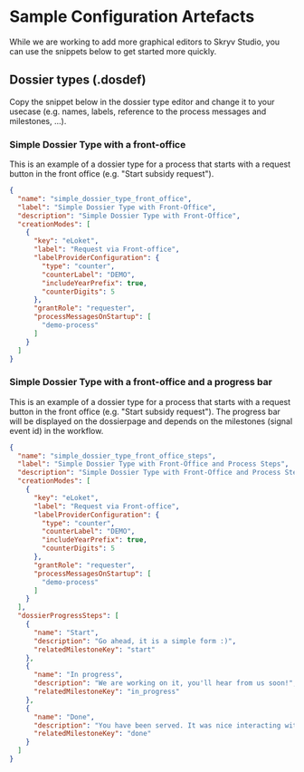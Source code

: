# Sample Configuration Artefacts

While we are working to add more graphical editors to Skryv Studio, you can use the snippets below to get started more quickly.

## Dossier types (.dosdef)

Copy the snippet below in the dossier type editor and change it to your usecase (e.g. names, labels, reference to the process messages and milestones, ...).

### Simple Dossier Type with a front-office

This is an example of a dossier type for a process that starts with a request button in the front office (e.g. "Start subsidy request").

```json
{
  "name": "simple_dossier_type_front_office",
  "label": "Simple Dossier Type with Front-Office",
  "description": "Simple Dossier Type with Front-Office",
  "creationModes": [
    {
      "key": "eLoket",
      "label": "Request via Front-office",
      "labelProviderConfiguration": {
        "type": "counter",
        "counterLabel": "DEMO",
        "includeYearPrefix": true,
        "counterDigits": 5
      },
      "grantRole": "requester",
      "processMessagesOnStartup": [
        "demo-process"
      ]
    }
  ]
}
```

### Simple Dossier Type with a front-office and a progress bar

This is an example of a dossier type for a process that starts with a request button in the front office (e.g. "Start subsidy request"). The progress bar will be displayed on the dossierpage and depends on the milestones (signal event id) in the workflow.

```json
{
  "name": "simple_dossier_type_front_office_steps",
  "label": "Simple Dossier Type with Front-Office and Process Steps",
  "description": "Simple Dossier Type with Front-Office and Process Steps",
  "creationModes": [
    {
      "key": "eLoket",
      "label": "Request via Front-office",
      "labelProviderConfiguration": {
        "type": "counter",
        "counterLabel": "DEMO",
        "includeYearPrefix": true,
        "counterDigits": 5
      },
      "grantRole": "requester",
      "processMessagesOnStartup": [
        "demo-process"
      ]
    }
  ],
  "dossierProgressSteps": [
    {
      "name": "Start",
      "description": "Go ahead, it is a simple form :)",
      "relatedMilestoneKey": "start"
    },
    {
      "name": "In progress",
      "description": "We are working on it, you'll hear from us soon!",
      "relatedMilestoneKey": "in_progress"
    },
    {
      "name": "Done",
      "description": "You have been served. It was nice interacting with you",
      "relatedMilestoneKey": "done"
    }
  ]
}
```